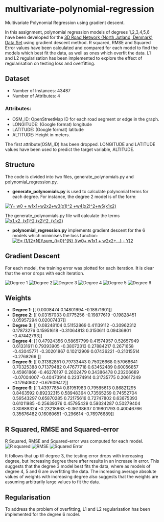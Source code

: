 # multivariate-polynomial-regression
Multivariate Polynomial Regression using gradient descent.

In this assignment, polynomial regression models of degrees 1,2,3,4,5,6 have been developed for the [3D Road Network (North Jutland, Denmark) Data Set](https://archive.ics.uci.edu/ml/datasets/3D+Road+Network+(North+Jutland%2C+Denmark))  using gradient descent method. R squared, RMSE and Squared Error values have been calculated and compared for each model to find the models which best fit the data, as well as ones which overfit the data. L1 and L2 regularisation has been implemented to explore the effect of regularisation on testing loss and overfitting.

## Dataset
- Number of Instances: 43487
- Number of Attributes: 4

### Attributes:
 - OSM_ID: OpenStreetMap ID for each road segment or edge in the graph.
 - LONGITUDE: (Google format) longitude
 - LATITUDE: (Google format) latitude
 - ALTITUDE: Height in meters. 
 
The first attribute(OSM_ID) has been dropped. LONGITUDE and LATITUDE values have been used to predict the target variable, ALTITUDE.

## Structure
The code is divided into two files, generate_polynomials.py and polynomial_regression.py. 
- **generate_polynomials.py** is used to calculate polynomial terms for each degree. For instance, the degree 2 model is of the form: 

<a href="https://www.codecogs.com/eqnedit.php?latex=Y=&space;w0&space;&plus;&space;w1x1&plus;w2x2&plus;w3(x1)^2&space;&plus;w4(x2)^2&plus;w5(x1x2)" target="_blank"><img src="https://latex.codecogs.com/gif.latex?Y=&space;w0&space;&plus;&space;w1x1&plus;w2x2&plus;w3(x1)^2&space;&plus;w4(x2)^2&plus;w5(x1x2)" title="Y= w0 + w1x1+w2x2+w3(x1)^2 +w4(x2)^2+w5(x1x2)" /></a>

The generate_polynomials.py file will calculate the terms <a href="https://www.codecogs.com/eqnedit.php?latex=x1,x2,&space;(x1)^2,(x2)^2,&space;(x1x2)" target="_blank"><img src="https://latex.codecogs.com/gif.latex?x1,x2,&space;(x1)^2,(x2)^2,&space;(x1x2)" title="x1,x2, (x1)^2,(x2)^2, (x1x2)" /></a>

- **polynomial_regression.py** implements gradient descent for the 6 models which minimises the loss function:
<a href="https://www.codecogs.com/eqnedit.php?latex=E=&space;(1/(2*N))\sum_{i=0}^{N}&space;((w0&plus;&space;w1x1&space;&plus;&space;w2x2&plus;...)&space;-&space;Y)2" target="_blank"><img src="https://latex.codecogs.com/gif.latex?E=&space;(1/(2*N))\sum_{i=0}^{N}&space;((w0&plus;&space;w1x1&space;&plus;&space;w2x2&plus;...)&space;-&space;Y)2" title="E= (1/(2*N))\sum_{i=0}^{N} ((w0+ w1x1 + w2x2+...) - Y)2" /></a>

## Gradient Descent

For each model, the training error was plotted for each iteration. It is clear that the error drops with each iteration.

![Degree 1](https://github.com/prathmachowksey/PolynomialRegression/blob/master/degree1.png)
![Degree 2](https://github.com/prathmachowksey/PolynomialRegression/blob/master/degree2.png)
![Degree 3](https://github.com/prathmachowksey/PolynomialRegression/blob/master/degree3.png)
![Degree 4](https://github.com/prathmachowksey/PolynomialRegression/blob/master/degree4.png)
![Degree 5](https://github.com/prathmachowksey/PolynomialRegression/blob/master/degree5.png)
![Degree 6](https://github.com/prathmachowksey/PolynomialRegression/blob/master/degree6.png)

## Weights
- **Degree 1**: [[ 0.0008474   0.14801694 -0.18871601]]
- **Degree 2**: [[ 0.03157033  0.0775256  -0.19877619 -0.19828451  0.05957294  0.02007437]]
- **Degree 3**: [[ 0.08248104  0.51152869  0.41139112 -0.30962312  0.17873276  0.15951618 -0.31064813  0.3150611   0.09436801 -0.47442793]]
- **Degree 4**: [[ 0.47924356  0.58657799  0.41574957  0.52657949  0.61331611  0.79393905 -0.38072313  0.27884217  0.2671658  -0.43045771 -0.30201867  0.10212909 0.07436221 -0.21015514 -0.2768269 ]]
- **Degree 5**: [[ 0.31382851  0.79733443  0.75026668  0.57068641  0.70325388  0.71379482 0.47677718  0.63452489  0.60056857  0.45961866 -0.46276197  0.2602479 0.34386478  0.23206689 -0.07004007 -0.40473914  0.22374914  0.31735775 0.20617249 -0.17940602 -0.67609412]]
- **Degree 6**: [[ 1.43977854  0.81951983  0.79585613  0.86821295  0.8463592   0.89232315 0.58948364  0.73565259  0.74552704  0.59543297  0.65870285  0.72175616 0.72747802  0.63675393  0.61011985 -0.25639376  0.45795429  0.59324287 0.50279404  0.30888324 -0.23218663 -0.36138637  0.19801793  0.40046766 0.35676482  0.16060651 -0.296614   -0.76976689]]

## R Squared, RMSE and Squared-error
R Squared, RMSE and Squared-error was computed for each model.
![R squared](https://github.com/prathmachowksey/PolynomialRegression/blob/master/r2.png)
![RMSE](https://github.com/prathmachowksey/PolynomialRegression/blob/master/rmse.png)
![Squared Error](https://github.com/prathmachowksey/PolynomialRegression/blob/master/squared_error.png)


It follows that up till degree 3, the testing error drops with increasing degree, but increasing degree there after results in an increase in error. This suggests that the degree 3 model best fits the data, where as models of degree 4, 5 and 6 are overfitting the data. The increasing average absolute values of weights with increasing degree also suggests that the weights are assuming arbitrarily large values to fit the data. 

## Regularisation
To address the problem of overfitting, L1 and L2 regularisation has been implemented for the degree 6 model. 


